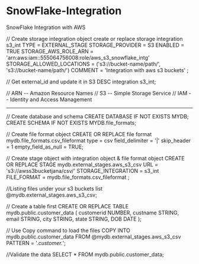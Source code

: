 # SnowFlake-Integration
SnowFlake Integration with AWS


// Create storage integration object
create or replace storage integration s3_int
  TYPE = EXTERNAL_STAGE
  STORAGE_PROVIDER = S3
  ENABLED = TRUE 
  STORAGE_AWS_ROLE_ARN = 'arn:aws:iam::555064756008:role/aws_s3_snowflake_intg'
  STORAGE_ALLOWED_LOCATIONS = ('s3://bucket-name/path/', 's3://bucket-name/path/')
  COMMENT = 'Integration with aws s3 buckets' ;
   
   
// Get external_id and update it in S3
DESC integration s3_int;

// ARN -- Amazon Resource Names
// S3 -- Simple Storage Service
// IAM -- Identity and Access Management

-----------------------------------
// Create database and schema
CREATE DATABASE IF NOT EXISTS MYDB;
CREATE SCHEMA IF NOT EXISTS MYDB.file_formats;

// Create file format object
CREATE OR REPLACE file format mydb.file_formats.csv_fileformat
    type = csv
    field_delimiter = '|'
    skip_header = 1
    empty_field_as_null = TRUE;    
    
// Create stage object with integration object & file format object
CREATE OR REPLACE STAGE mydb.external_stages.aws_s3_csv
    URL = 's3://awss3bucketjana/csv/'
    STORAGE_INTEGRATION = s3_int
    FILE_FORMAT = mydb.file_formats.csv_fileformat ;

//Listing files under your s3 buckets
list @mydb.external_stages.aws_s3_csv;


// Create a table first
CREATE OR REPLACE TABLE mydb.public.customer_data (
customerid NUMBER,
custname STRING,
email STRING,
city STRING,
state STRING,
DOB DATE
); 

// Use Copy command to load the files
COPY INTO mydb.public.customer_data
    FROM @mydb.external_stages.aws_s3_csv
    PATTERN = '.*customer.*';    
 
//Validate the data
SELECT * FROM mydb.public.customer_data;
